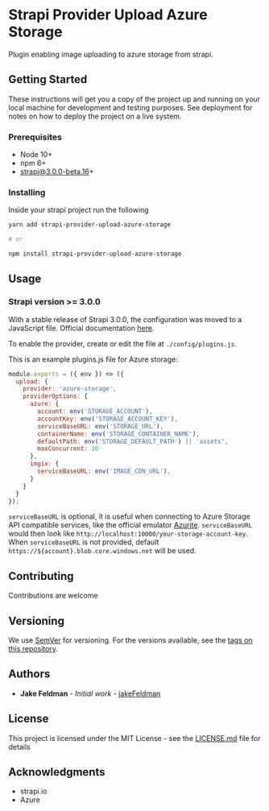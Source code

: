 # Strapi Provider Upload Azure Storage

Plugin enabling image uploading to azure storage from strapi.

## Getting Started

These instructions will get you a copy of the project up and running on your local machine for development and testing purposes. See deployment for notes on how to deploy the project on a live system.

### Prerequisites

- Node 10+
- npm 6+
- strapi@3.0.0-beta.16+

### Installing

Inside your strapi project run the following

```sh
yarn add strapi-provider-upload-azure-storage

# or

npm install strapi-provider-upload-azure-storage
```

## Usage

### Strapi version >= 3.0.0

With a stable release of Strapi 3.0.0, the configuration was moved to a JavaScript file. Official documentation [here](https://strapi.io/documentation/v3.x/plugins/upload.html#using-a-provider).

To enable the provider, create or edit the file at `./config/plugins.js`.

This is an example plugins.js file for Azure storage:

```JavaScript
module.exports = ({ env }) => ({
  upload: {
    provider: 'azure-storage',
    providerOptions: {
      azure: {
        account: env('STORAGE_ACCOUNT'),
        accountKey: env('STORAGE_ACCOUNT_KEY'),
        serviceBaseURL: env('STORAGE_URL'),
        containerName: env('STORAGE_CONTAINER_NAME'),
        defaultPath: env('STORAGE_DEFAULT_PATH') || 'assets',
        maxConcurrent: 10
      },
      imgix: {
        serviceBaseURL: env('IMAGE_CDN_URL'),
      }
    }
  }
});
```

`serviceBaseURL` is optional, it is useful when connecting to Azure Storage API compatible services, like the official emulator [Azurite](https://github.com/Azure/Azurite/). `serviceBaseURL` would then look like `http://localhost:10000/your-storage-account-key`.  
When `serviceBaseURL` is not provided, default `https://${account}.blob.core.windows.net` will be used.

## Contributing

Contributions are welcome

## Versioning

We use [SemVer](http://semver.org/) for versioning. For the versions available, see the [tags on this repository](https://github.com/jakeFeldman/strapi-provider-upload-azure-storage/releases).

## Authors

- **Jake Feldman** - _Initial work_ - [jakeFeldman](https://github.com/jakeFeldman)

## License

This project is licensed under the MIT License - see the [LICENSE.md](LICENSE.md) file for details

## Acknowledgments

- strapi.io
- Azure
